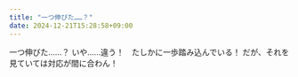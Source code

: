```yaml
---
title: "一つ伸びた……？"
date: 2024-12-21T15:28:58+09:00
---
```

一つ伸びた……？
いや……違う！　たしかに一歩踏み込んでいる！
だが、それを見ていては対応が間に合わん！
